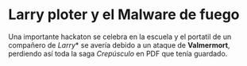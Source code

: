 # Larry ploter y el Malware de fuego

Una importante hackaton se celebra en la escuela y el portatil de un compañero de *Larry** se avería debido a un ataque de **Valmermort**, perdiendo así toda la saga *Crepúsculo* en PDF que tenía guardado.
